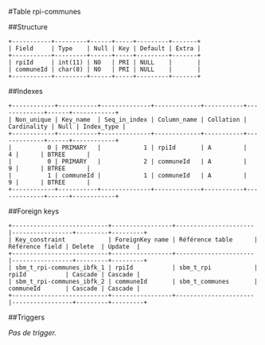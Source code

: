 #Table rpi-communes

##Structure

    +-----------+---------+------+-----+---------+-------+
    | Field     | Type    | Null | Key | Default | Extra |
    +-----------+---------+------+-----+---------+-------+
    | rpiId     | int(11) | NO   | PRI | NULL    |       |
    | communeId | char(8) | NO   | PRI | NULL    |       |
    +-----------+---------+------+-----+---------+-------+

##Indexes

    +------------+-----------+--------------+-------------+-----------+-------------+------+------------+
    | Non_unique | Key_name  | Seq_in_index | Column_name | Collation | Cardinality | Null | Index_type |
    +------------+-----------+--------------+-------------+-----------+-------------+------+------------+
    |          0 | PRIMARY   |            1 | rpiId       | A         |           4 |      | BTREE      |
    |          0 | PRIMARY   |            2 | communeId   | A         |           9 |      | BTREE      |
    |          1 | communeId |            1 | communeId   | A         |           9 |      | BTREE      |
    +------------+-----------+--------------+-------------+-----------+-------------+------+------------+

##Foreign keys

    +---------------------------+-----------------+----------------------|-----------------+---------+---------+
    | Key_constraint            | ForeignKey name | Référence table      | Référence field | Delete  | Update  |
    +---------------------------+-----------------+----------------------|-----------------+---------+---------+
    | sbm_t_rpi-communes_ibfk_1 | rpiId           | sbm_t_rpi            | rpiId           | Cascade | Cascade |
    | sbm_t_rpi-communes_ibfk_2 | communeId       | sbm_t_communes       | communeId       | Cascade | Cascade |
    +---------------------------+-----------------+----------------------|-----------------+---------+---------+

##Triggers

_Pas de trigger._

